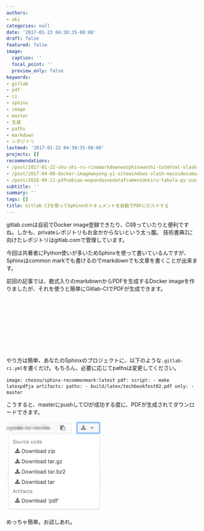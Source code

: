 ```yaml
---
authors:
- aki
categories: null
date: '2017-01-23 04:38:35-08:00'
draft: false
featured: false
image:
  caption: ''
  focal_point: ''
  preview_only: false
keywords:
- gitlab
- pdf
- ci
- sphinx
- image
- master
- 生成
- paths
- markdown
- レポジトリ
lastmod: '2017-01-23 04:38:35-08:00'
projects: []
recommendations:
- /post/2017-01-22-shu-shi-ru-rinomarkdownwosphinxwoshi-tutehtml-slash-pdfnisuru/
- /post/2017-04-08-docker-imagewoyong-yi-sitewindows-slash-macosdesumuzunitong-ren-zhi-wozuo-tutahua-sphinxbian/
- /post/2016-09-11-pdfnobiao-wopandasnodataframenidekiru-tabula-py-zuo-tuta/
subtitle: ''
summary: ''
tags: []
title: Gitlab CIを使ってSphinxのドキュメントを自動でPDFにビルドする
---
```


gitlab.comは自前でDocker image登録できたり、CI持っていたりと便利ですね。しかも、privateレポジトリもお金かからないという太っ腹。 技術書典2に向けたレポジトリはgitlab.comで管理しています。

今回は共著者にPython使いが多いためSphinxを使って書いているんですが、Sphinxはcommon markでも書けるのでmarkdownでも文章を書くことが出来ます。

前回の記事では、数式入りのmarkdownからPDFを生成するDocker imageを作りましたが、それを使うと簡単にGitlab-CIでPDFが生成できます。

<div class="iframely-embed"><div class="iframely-responsive" style="height: 140px; padding-bottom: 0;"><a href="https://chezo.uno/post/2017-01-22-shu-shi-ru-rinomarkdownwosphinxwoshi-tutehtml-slash-pdfnisuru/" data-iframely-url="//iframely.net/7zd0Evy"></a></div></div><script async src="//iframely.net/embed.js" charset="utf-8"></script>

やり方は簡単、あなたのSphinxのプロジェクトに、以下のような`.gitlab-ci.yml`を書くだけ。もちろん、必要に応じてpathsは変更してください。

    image: chezou/sphinx-recommonmark:latest pdf: script: - make latexpdfja artifacts: paths: - build/latex/techbookfest02.pdf only: - master

こうすると、masterにpushしてCIが成功する度に、PDFが生成されてダウンロードできます。

![](20170123123725.png)

めっちゃ簡単。お試しあれ。